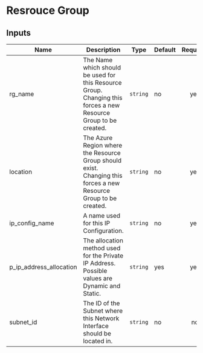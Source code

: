 # Resrouce Group

## Inputs

| Name | Description | Type | Default | Required |
|------|-------------|------|---------|:--------:|
| rg_name | The Name which should be used for this Resource Group. Changing this forces a new Resource Group to be created. | `string` | no | yes |
| location | The Azure Region where the Resource Group should exist. Changing this forces a new Resource Group to be created. | `string` | no | yes |
| ip_config_name | A name used for this IP Configuration. | `string` | no | yes |
| p_ip_address_allocation | The allocation method used for the Private IP Address. Possible values are Dynamic and Static. | `string` | yes | yes |
| subnet_id | The ID of the Subnet where this Network Interface should be located in. | `string` | no | no |
